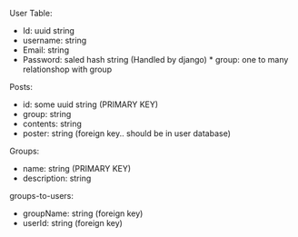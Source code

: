 User Table:

- Id: uuid string
- username: string
- Email: string
- Password: saled hash string (Handled by django) \* group: one to many relationshop with group

Posts:

- id: some uuid string (PRIMARY KEY)
- group: string
- contents: string
- poster: string (foreign key.. should be in user database)

Groups:

- name: string (PRIMARY KEY)
- description: string

groups-to-users:

- groupName: string (foreign key)
- userId: string (foreign key)
